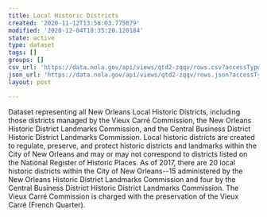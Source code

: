 ```yaml
---
title: Local Historic Districts
created: '2020-11-12T13:56:03.775879'
modified: '2020-12-04T18:35:20.120184'
state: active
type: dataset
tags: []
groups: []
csv_url: 'https://data.nola.gov/api/views/qtd2-zqqv/rows.csv?accessType=DOWNLOAD'
json_url: 'https://data.nola.gov/api/views/qtd2-zqqv/rows.json?accessType=DOWNLOAD'
layout: post

---
```

Dataset representing all New Orleans Local Historic Districts, including those districts managed by the Vieux Carré Commission, the New Orleans Historic District Landmarks Commission, and the Central Business District Historic District Landmarks Commission. Local historic districts are created to regulate, preserve, and protect historic districts and landmarks within the City of New Orleans and may or may not correspond to districts listed on the National Register of Historic Places. As of 2017, there are 20 local historic districts within the City of New Orleans--15 administered by the New Orleans Historic District Landmarks Commission and four by the Central Business District Historic District Landmarks Commission.  The Vieux Carré Commission is charged with the preservation of the Vieux Carré (French Quarter).
